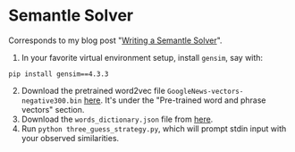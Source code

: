 # Semantle Solver
Corresponds to my blog post "[Writing a Semantle Solver](https://asjchen.github.io/posts/2024-10-15-semantle-solver/)".

1. In your favorite virtual environment setup, install `gensim`, say with:
```
pip install gensim==4.3.3
```
2. Download the pretrained word2vec file `GoogleNews-vectors-negative300.bin` [here](https://code.google.com/archive/p/word2vec/). It's under the "Pre-trained word and phrase vectors" section.
3. Download the `words_dictionary.json` file from [here](https://github.com/dwyl/english-words/blob/master/words_dictionary.json).
4. Run `python three_guess_strategy.py`, which will prompt stdin input with your observed similarities.
